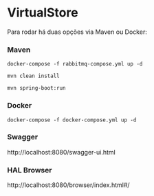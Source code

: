 # VirtualStore

Para rodar há duas opções via Maven ou Docker:


### Maven

``` 
docker-compose -f rabbitmq-compose.yml up -d

mvn clean install 

mvn spring-boot:run

```

### Docker

```
docker-compose -f docker-compose.yml up -d
```

### Swagger

http://localhost:8080/swagger-ui.html

### HAL Browser

http://localhost:8080/browser/index.html#/